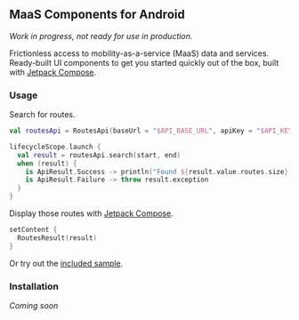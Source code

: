 ## MaaS Components for Android

*Work in progress, not ready for use in production.*

Frictionless access to mobility-as-a-service (MaaS) data and services.
Ready-built UI components to get you started quickly out of the box, built with [Jetpack Compose][compose].

### Usage

Search for routes.

```kotlin
val routesApi = RoutesApi(baseUrl = "$API_BASE_URL", apiKey = "$API_KEY")

lifecycleScope.launch {
  val result = routesApi.search(start, end)
  when (result) {
    is ApiResult.Success -> println("Found ${result.value.routes.size} routes.")
    is ApiResult.Failure -> throw result.exception
  }
}
```

Display those routes with [Jetpack Compose][compose].

```kotlin
setContent {
  RoutesResult(result)
}
```

Or try out the [included sample][sample].

### Installation

*Coming soon*

[sample]: https://github.com/trafi/maas-components-android/tree/master/app
[compose]: https://developer.android.com/jetpack/compose
